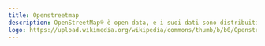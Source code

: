 ```yaml
---
title: Openstreetmap
description: OpenStreetMap® è open data, e i suoi dati sono distribuiti con licenza Open Data Commons Open Database License (ODbL) dalla OpenStreetMap Foundation (OSMF). Tutti i dati qui pubblicati provenienti da questa piattaforma hanno attribuzione "© OpenStreetMap contributors "
logo: https://upload.wikimedia.org/wikipedia/commons/thumb/b/b0/Openstreetmap_logo.svg/2000px-Openstreetmap_logo.svg.png
---
```

